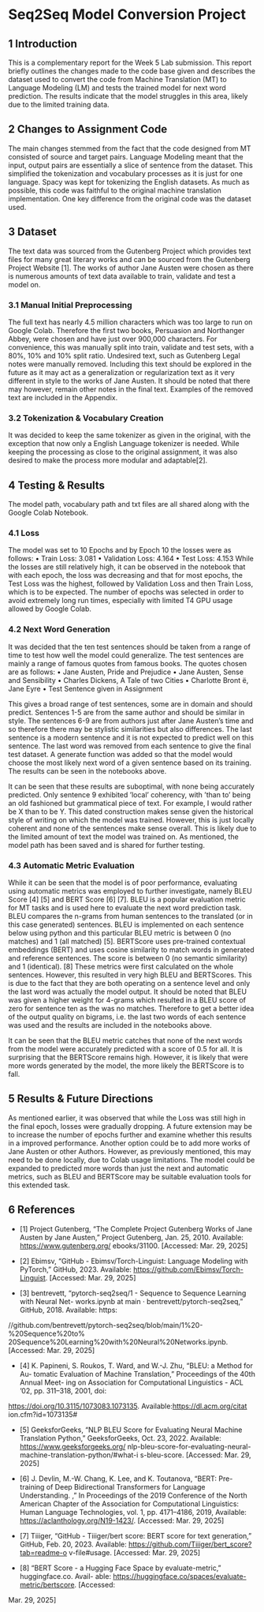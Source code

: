 # Seq2Seq Model Conversion Project

## 1 Introduction
This is a complementary report for the Week 5 Lab submission. This report briefly
outlines the changes made to the code base given and describes the dataset used to
convert the code from Machine Translation (MT) to Language Modeling (LM) and tests
the trained model for next word prediction. The results indicate that the model struggles
in this area, likely due to the limited training data.

## 2 Changes to Assignment Code
The main changes stemmed from the fact that the code designed from MT consisted
of source and target pairs. Language Modeling meant that the input, output pairs are
essentially a slice of sentence from the dataset. This simplified the tokenization and
vocabulary processes as it is just for one language. Spacy was kept for tokenizing the
English datasets. As much as possible, this code was faithful to the original machine
translation implementation. One key difference from the original code was the dataset
used.

## 3 Dataset
The text data was sourced from the Gutenberg Project which provides text files for many
great literary works and can be sourced from the Gutenberg Project Website [1]. The
works of author Jane Austen were chosen as there is numerous amounts of text data
available to train, validate and test a model on.
### 3.1 Manual Initial Preprocessing
The full text has nearly 4.5 million characters which was too large to run on Google
Colab. Therefore the first two books, Persuasion and Northanger Abbey, were chosen
and have just over 900,000 characters. For convenience, this was manually split into
train, validate and test sets, with a 80%, 10% and 10% split ratio. Undesired text, such
as Gutenberg Legal notes were manually removed. Including this text should be explored
in the future as it may act as a generalization or regularization text as it very different in style to the works of Jane Austen. It should be noted that there may however, remain
other notes in the final text. Examples of the removed text are included in the Appendix.
### 3.2 Tokenization & Vocabulary Creation
It was decided to keep the same tokenizer as given in the original, with the exception
that now only a English Language tokenizer is needed. While keeping the processing as
close to the original assignment, it was also desired to make the process more modular
and adaptable[2].
## 4 Testing & Results
The model path, vocabulary path and txt files are all shared along with the Google Colab
Notebook.
### 4.1 Loss
The model was set to 10 Epochs and by Epoch 10 the losses were as follows:
• Train Loss: 3.081
• Validation Loss: 4.164
• Test Loss: 4.153
While the losses are still relatively high, it can be observed in the notebook that with
each epoch, the loss was decreasing and that for most epochs, the Test Loss was the
highest, followed by Validation Loss and then Train Loss, which is to be expected. The
number of epochs was selected in order to avoid extremely long run times, especially
with limited T4 GPU usage allowed by Google Colab.
### 4.2 Next Word Generation
It was decided that the ten test sentences should be taken from a range of time to test
how well the model could generalize. The test sentences are mainly a range of famous
quotes from famous books. The quotes chosen are as follows:
• Jane Austen, Pride and Prejudice
• Jane Austen, Sense and Sensibility
• Charles Dickens, A Tale of two Cities
• Charlotte Bront ̈e, Jane Eyre
• Test Sentence given in Assignment

This gives a broad range of test sentences, some are in domain and should predict.
Sentences 1-5 are from the same author and should be similar in style. The sentences 6-9
are from authors just after Jane Austen’s time and so therefore there may be stylistic
similarities but also differences. The last sentence is a modern sentence and it is not
expected to predict well on this sentence. The last word was removed from each sentence
to give the final test dataset. A generate function was added so that the model would
choose the most likely next word of a given sentence based on its training. The results can be seen in the notebooks above.

It can be seen that these results are suboptimal, with none being accurately predicted.
Only sentence 9 exhibited ’local’ coherency, with ’than to’ being an old fashioned but
grammatical piece of text. For example, I would rather be X than to be Y. This dated
construction makes sense given the historical style of writing on which the model was
trained. However, this is just locally coherent and none of the sentences make sense
overall. This is likely due to the limited amount of text the model was trained on. As
mentioned, the model path has been saved and is shared for further testing.

### 4.3 Automatic Metric Evaluation
While it can be seen that the model is of poor performance, evaluating using automatic
metrics was employed to further investigate, namely BLEU Score [4] [5] and BERT Score [6] [7]. BLEU is a popular evaluation metric for MT tasks and is used here to evaluate
the next word prediction task. BLEU compares the n-grams from human sentences to
the translated (or in this case generated) sentences. BLEU is implemented on each
sentence below using python and this particular BLEU metric is between 0 (no matches)
and 1 (all matched) [5]. BERTScore uses pre-trained contextual embeddings (BERT)
and uses cosine similarity to match words in generated and reference sentences. The
score is between 0 (no semantic similarity) and 1 (identical). [8] These metrics were
first calculated on the whole sentences. However, this resulted in very high BLEU and
BERTScores. This is due to the fact that they are both operating on a sentence level and
only the last word was actually the model output. It should be noted that BLEU was
given a higher weight for 4-grams which resulted in a BLEU score of zero for sentence ten
as the was no matches. Therefore to get a better idea of the output quality on bigrams,
i.e. the last two words of each sentence was used and the results are included in the notebooks above.

It can be seen that the BLEU metric catches that none of the next words
from the model were accurately predicted with a score of 0.5 for all. It is surprising that
the BERTScore remains high. However, it is likely that were more words generated by
the model, the more likely the BERTScore is to fall.

## 5 Results & Future Directions
As mentioned earlier, it was observed that while the Loss was still high in the final epoch,
losses were gradually dropping. A future extension may be to increase the number of
epochs further and examine whether this results in a improved performance. Another
option could be to add more works of Jane Austen or other Authors. However, as
previously mentioned, this may need to be done locally, due to Colab usage limitations.
The model could be expanded to predicted more words than just the next and automatic metrics, such as BLEU and BERTScore may be suitable evaluation tools for this extended
task.


## 6 References
* [1] Project Gutenberg, “The Complete Project Gutenberg Works of Jane Austen by Jane
Austen,” Project Gutenberg, Jan. 25, 2010. Available: https://www.gutenberg.org/
ebooks/31100. [Accessed: Mar. 29, 2025]

* [2] Ebimsv, “GitHub - Ebimsv/Torch-Linguist: Language Modeling with PyTorch,”
GitHub, 2023. Available: https://github.com/Ebimsv/Torch-Linguist. [Accessed:
Mar. 29, 2025]

* [3] bentrevett, “pytorch-seq2seq/1 - Sequence to Sequence Learning with Neural Net-
works.ipynb at main · bentrevett/pytorch-seq2seq,” GitHub, 2018. Available: https:

//github.com/bentrevett/pytorch-seq2seq/blob/main/1%20-%20Sequence%20to%
20Sequence%20Learning%20with%20Neural%20Networks.ipynb. [Accessed: Mar. 29,
2025]

* [4] K. Papineni, S. Roukos, T. Ward, and W.-J. Zhu, “BLEU: a Method for Au-
tomatic Evaluation of Machine Translation,” Proceedings of the 40th Annual Meet-
ing on Association for Computational Linguistics - ACL ’02, pp. 311–318, 2001, doi:

https://doi.org/10.3115/1073083.1073135. Available:https://dl.acm.org/citat
ion.cfm?id=1073135#

* [5] GeeksforGeeks, “NLP BLEU Score for Evaluating Neural Machine Translation
Python,” GeeksforGeeks, Oct. 23, 2022. Available: https://www.geeksforgeeks.org/
nlp-bleu-score-for-evaluating-neural-machine-translation-python/#what-i
s-bleu-score. [Accessed: Mar. 29, 2025]

* [6] J. Devlin, M.-W. Chang, K. Lee, and K. Toutanova, “BERT: Pre-training of
Deep Bidirectional Transformers for Language Understanding. ,” In Proceedings of the
2019 Conference of the North American Chapter of the Association for Computational
Linguistics: Human Language Technologies, vol. 1, pp. 4171–4186, 2019, Available:
https://aclanthology.org/N19-1423/. [Accessed: Mar. 29, 2025]

* [7] Tiiiger, “GitHub - Tiiiger/bert score: BERT score for text generation,” GitHub,
Feb. 20, 2023. Available: https://github.com/Tiiiger/bert_score?tab=readme-o
v-file#usage. [Accessed: Mar. 29, 2025]

* [8] “BERT Score - a Hugging Face Space by evaluate-metric,” huggingface.co. Avail-
able: https://huggingface.co/spaces/evaluate-metric/bertscore. [Accessed:

Mar. 29, 2025]
